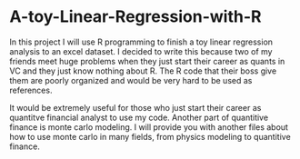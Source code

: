# A-toy-Linear-Regression-with-R
In this project I will use R programming to finish a toy linear regression analysis to an excel dataset. I decided to write this because two of my friends meet huge problems when they just start their career as quants in VC and they just know nothing about R. The R code that their boss give them are poorly organized and would be very hard to be used as references. 

It would be extremely useful for those who just start their career as quantitve financial analyst to use my code. Another part of quantitive finance is monte carlo modeling. I will provide you with another files about how to use monte carlo in many fields, from physics modeling to quantitive finance.
